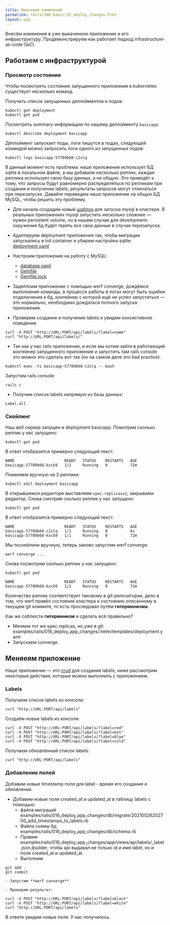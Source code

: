 ```yaml
---
title: Внесение изменений
permalink: rails/100_basic/35_deploy_changes.html
layout: wip
---
```

Внесём изменения в уже выкаченное приложение и его инфраструктуру. Продемонстрируем как работает подход infrastructure-as-code (IaC).

## Работаем с инфраструктурой
### Просмотр состояния
Чтобы посмотреть состояние запущенного приложения в kubernetes существует несколько команд.

Получить список запущенных деплойментов и подов:
 ```shell
kubectl get deployment
kubectl get pod
```

Посмотреть summary-информацию по нашему деплойменту `basicapp`:
```shell
kubectl describe deployment basicapp
```

Деплоймент запускает поды, логи пишутся в подах, следующей командой можно запросить логи одного из запущенных подов:
```shell
kubectl logs basicapp-57789b68-c2xlq
```

В данный момент есть проблема: наше приложение использует БД sqlite в локальном файле, а мы добавили несколько реплик, каждая реплика использует свою базу данных, а не общую. Это приведёт к тому, что запросы будут равномерно распределяться по репликам при создании и получении labels, результаты запросов могут отличаться при перезапуске. Давайте переведем наше приложение на общую БД MySQL, чтобы решить эту проблему.

  - Для начала создадим новый [шаблон](https://github.com/werf/werf-guides/tree/master/examples/rails/016_deploy_app_changes/.helm/templates/database.yml) для запуска mysql в кластере.
  В реальных приложениях mysql запустить несколько сложнее — нужен persistent volume, но в нашем случае для development-окружения бд будет терять все свои данные в случае перезапуска.

  - Адаптируем deployment приложения так, чтобы миграции запускались в init container и убирем настройки sqlite:
  [deployment.yaml](https://github.com/werf/werf-guides/tree/master/examples/rails/016_deploy_app_changes/.helm/templates/deployment.yaml)

  - Настроим приложение на работу с MySQL:
    - [database.yaml](https://github.com/werf/werf-guides/tree/master/examples/rails/016_deploy_app_changes/config/database.yml)
    - [Gemfile](https://github.com/werf/werf-guides/tree/master/examples/rails/016_deploy_app_changes/Gemfile)
    - [Gemfile.lock](https://github.com/werf/werf-guides/tree/master/examples/rails/016_deploy_app_changes/Gemfile.lock)
    
  - Задеплоим приложение с помощью werf converge, дождёмся выполнения команды, в процессе работы в логах могут быть ошибки подключения к бд, контейнер с которой ещё не успел запуститься — это нормально, необходимо дождаться полного запуска приложения.

  - Проверим создание и получение labels и увидим консистивное поведение
  ```shell
  curl -X POST "http://URL:PORT/api/labels/?label=name"
  curl "http://URL:PORT/api/labels/" 
  ```

  - Так как у нас rails приложение, и если мы хотим зайти в работающий контейнер запущенного приложения и запустить там rails console это можно это сделать вот так (но на самом деле это bad practice):

```shell
kubectl exec -ti basicapp-57789b68-c2xlq -- bash
```

  Запустим rails console:

```shell
rails c
```

  - Получим список labels напрямую из базы данных:

```shell
Label.all
```

### Скейлинг
Наш веб сервер запущен в deployment basicapp. Помотрим сколько реплик у нас запущено:

```shell
kubectl get pod
```

В ответ отобразится примерно следующий текст:
```shell
NAME                      READY   STATUS    RESTARTS   AGE
basicapp-57789b68-kxcb9   1/1     Running   0          72m
```

Поменяем вручную на 2 реплики:
```shell
kubectl edit deployment basicapp
```

В открывшемся редакторе выставляем `spec.replicas=2`, закрываем редактор.
Снова смотрим сколько реплик у нас запущено:
```shell
kubectl get pod
```

В ответ отобразится примерно следующий текст:
```shell
NAME                      READY   STATUS    RESTARTS   AGE
basicapp-57789b68-c2xlq   1/1     Running   0          6s
basicapp-57789b68-kxcb9   1/1     Running   0          72m
```

Мы поскейлили вручную, теперь заново запустим werf converge:
```shell
werf converge ...
```

Снова посмотрим сколько реплик у нас запущено:
```shell
kubectl get pod
```
```shell
NAME                      READY   STATUS    RESTARTS   AGE
basicapp-57789b68-kxcb9   1/1     Running   0          72m
```

Количество реплик соответствует таковому в git-репозитории, дело в том, что werf привёл состояние кластера к состоянию описанному в текущем git коммите, то есть проследовал путём **гитерминизма**.

Как же соблюсти **гитерминизм** и сделать всё правильно?
 - Меняем тот же spec.replicas, но уже в git: examples/rails/016_deploy_app_changes/.helm/templates/deployment.yaml
 - Запускаем converge.

## Меняеям приложение
Наше приложение ­— это [crud](https://en.wikipedia.org/wiki/Create,_read,_update_and_delete) для создания labels, ниже рассмотрим некоторые действия, которые можно выполнить с приложением.

### Labels
Получаем список labels из консоли:
```shell
curl "http://URL:PORT/api/labels"
```

Создаём новые labels из консоли:
```shell
curl -X POST "http://URL:PORT/api/labels/?label=red"
curl -X POST "http://URL:PORT/api/labels/?label=hot"
curl -X POST "http://URL:PORT/api/labels/?label=blue"
curl -X POST "http://URL:PORT/api/labels/?label=cold"
```

Получаем обновлённый список labels:
```shell
curl "http://URL:PORT/api/labels"
```

### Добавление полей
Добавим новые timestamp поля для label - время его создания и обновления.
  - Добавим новые поля created_at и updated_at в таблицу labels с помощью: 
    - файла миграций examples/rails/016_deploy_app_changes/db/migrate/20210526202700_add_timestamps_to_labels.rb
    - Файла схемы бд: examples/rails/016_deploy_app_changes/db/schema.rb
    - Правим examples/rails/016_deploy_app_changes/app/views/api/labels/_label.json.jbuilder, чтобы api выдавал не только id и имя label, но и поля created_at и updated_at.
    - Выполним
```shell
git add .
git commit
```
    - Запустим **werf converge**

    - Проверим результат:
    
 ```shell
curl -X POST "http://URL:PORT/api/labels/?label=black"
curl -X POST "http://URL:PORT/api/labels/?label=white"
curl "http://URL:PORT/api/labels"
```

В ответе увидим новые поля.
У нас получилось.
